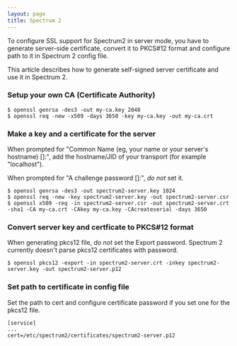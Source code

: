```yaml
---
layout: page
title: Spectrum 2
---
```


To configure SSL support for Spectrum2 in server mode, you have to generate server-side certificate, convert it to PKCS#12 format and configure path to it in Spectrum 2 config file.

This article describes how to generate self-signed server certificate and use it in Spectrum 2.

### Setup your own CA (Certificate Authority)

	$ openssl genrsa -des3 -out my-ca.key 2048
	$ openssl req -new -x509 -days 3650 -key my-ca.key -out my-ca.crt

### Make a key and a certificate for the server

When prompted for "Common Name (eg, your name or your server's hostname) []:", add the hostname/JID of your transport (for example "localhost").

When prompted for "A challenge password []:", *do not* set it.

	$ openssl genrsa -des3 -out spectrum2-server.key 1024
	$ openssl req -new -key spectrum2-server.key -out spectrum2-server.csr
	$ openssl x509 -req -in spectrum2-server.csr -out spectrum2-server.crt -sha1 -CA my-ca.crt -CAkey my-ca.key -CAcreateserial -days 3650

### Convert server key and certficate to PKCS#12 format

When generating pkcs12 file, *do not* set the Export password. Spectrum 2 currently doesn't parse pkcs12 certificates with password.

	$ openssl pkcs12 -export -in spectrum2-server.crt -inkey spectrum2-server.key -out spectrum2-server.p12

### Set path to certificate in config file

Set the path to cert and configure certificate password if you set one for the pkcs12 file.

	[service]
	...
	cert=/etc/spectrum2/certificates/spectrum2-server.p12
